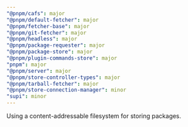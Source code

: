 ```yaml
---
"@pnpm/cafs": major
"@pnpm/default-fetcher": major
"@pnpm/fetcher-base": major
"@pnpm/git-fetcher": major
"@pnpm/headless": major
"@pnpm/package-requester": major
"@pnpm/package-store": major
"@pnpm/plugin-commands-store": major
"pnpm": major
"@pnpm/server": major
"@pnpm/store-controller-types": major
"@pnpm/tarball-fetcher": major
"@pnpm/store-connection-manager": minor
"supi": minor
---
```


Using a content-addressable filesystem for storing packages.
